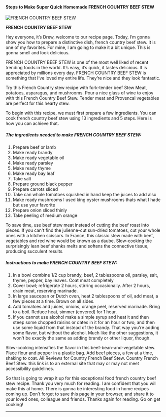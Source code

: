             

#### Steps to Make Super Quick Homemade FRENCH COUNTRY BEEF STEW

![FRENCH COUNTRY BEEF STEW](https://img-global.cpcdn.com/recipes/4505585104977920/751x532cq70/french-country-beef-stew-recipe-main-photo.jpg)

**FRENCH COUNTRY BEEF STEW**

Hey everyone, it’s Drew, welcome to our recipe page. Today, I’m gonna show you how to prepare a distinctive dish, french country beef stew. It is one of my favorites. For mine, I am going to make it a bit unique. This is gonna smell and look delicious.

FRENCH COUNTRY BEEF STEW is one of the most well liked of recent trending foods in the world. It’s easy, it’s quick, it tastes delicious. It is appreciated by millions every day. FRENCH COUNTRY BEEF STEW is something that I’ve loved my entire life. They’re nice and they look fantastic.

Try this French Country stew recipe with fork-tender beef Stew Meat, potatoes, asparagus, and mushrooms. Pour a nice glass of wine to enjoy with this French Country Beef Stew. Tender meat and Provencal vegetables are perfect for this hearty stew.

To begin with this recipe, we must first prepare a few ingredients. You can cook french country beef stew using 13 ingredients and 5 steps. Here is how you can achieve that.

##### The ingredients needed to make FRENCH COUNTRY BEEF STEW:

1.  Prepare beef or lamb
2.  Make ready brandy
3.  Make ready vegetable oil
4.  Make ready parsley
5.  Make ready thyme
6.  Make ready bay leaf
7.  Take salt
8.  Prepare ground black pepper
9.  Prepare carrots sliced
10.  Take can whole tomatoes squished in hand keep the juices to add also
11.  Make ready mushrooms I used king oyster mushrooms thats what I hade but use your favorite
12.  Prepare onion sliced thinly
13.  Take peeling of medium orange

To save time, use beef stew meat instead of cutting the beef roast into pieces. If you can't find the julienne-cut sun-dried tomatoes, cut your whole ones with a kitchen scissors. In France, this classic stew made with beef, vegetables and red wine would be known as a daube. Slow-cooking the surprisingly lean beef shanks melts and softens the connective tissue, producing succulent results.

##### Instructions to make FRENCH COUNTRY BEEF STEW:

1.  In a bowl combine 1/2 cup brandy, beef, 2 tablespoons oil, parsley, salt, thyme, pepper, bay leaves. Coat meat completely
2.  Cover bowl; refrigerate 2 hours, stirring occasionally. After 2 hours, drain meat, reserving marinade.
3.  In large saucepan or Dutch oven, heat 2 tablespoons of oil, add meat, a few pieces at a time. Brown on all sides.
4.  Add tomatoes and juices, onions, orange peel, reserved marinade. Bring to a boil. Reduce heat, simmer (covered) for 1 hour.
5.  If you cannot use alcohol make a simple syrup and heat it and then steep some chopped raisins or dates in it for an hour or two, and then use some liquid from that instead of the brandy. That way you're adding some flavor, but without the alcohol. Much like the other suggestions, it won't be exactly the same as adding brandy or other liquor, though.

Slow-cooking intensifies the flavor in this beef-bean-and-vegetable stew. Place flour and pepper in a plastic bag. Add beef pieces, a few at a time, shaking to coat. All Reviews for Country French Beef Stew. Country French Beef Stew. this link is to an external site that may or may not meet accessibility guidelines.

So that is going to wrap it up for this exceptional food french country beef stew recipe. Thank you very much for reading. I am confident that you will make this at home. There is gonna be interesting food in home recipes coming up. Don’t forget to save this page in your browser, and share it to your loved ones, colleague and friends. Thanks again for reading. Go on get cooking!

* * *